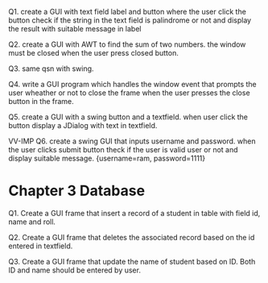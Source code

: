 Q1. create a GUI with text field label and button where the user click the button
    check if the string in the text field is palindrome or not and display the result with suitable message in label

Q2. create a GUI with AWT to find the sum of two numbers. the window must be closed when the user press closed button.

Q3. same qsn with swing.

Q4. write a GUI program which handles the window event that prompts the user wheather or not to close the frame when the user presses the close button in the frame.



Q5. create a GUI with a swing button and a textfield. when user click the button display a JDialog with text in textfield.

VV-IMP
Q6. create a swing GUI that inputs username and password. when the user clicks submit button theck if the user is valid user or not and display suitable message. {username=ram, password=1111}



# Chapter 3 Database

Q1. Create a GUI frame that insert a record of a student in table with field id, name and roll.

Q2. Create a GUI frame that deletes the associated record based on the id entered in textfield.

Q3. Create a GUI frame that update the name of student based on ID. Both ID and name should be entered by user.
